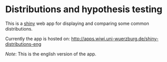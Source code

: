 # Distributions and hypothesis testing

This is a [shiny](http://shiny.rstudio.com/) web app for displaying and
comparing some common distributions.

Currently the app is hosted on: <http://apps.wiwi.uni-wuerzburg.de/shiny-distributions-eng>

*Note*: This is the english version of the app. 